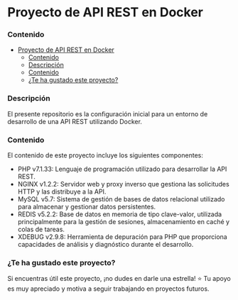 # Proyecto de API REST en Docker


### Contenido
- [Proyecto de API REST en Docker](#proyecto-de-api-rest-en-docker)
    - [Contenido](#contenido)
    - [Descripción](#descripción)
    - [Contenido](#contenido-1)
    - [¿Te ha gustado este proyecto?](#te-ha-gustado-este-proyecto)


### Descripción
El presente repositorio es la configuración inicial para un entorno de desarrollo de una API REST utilizando Docker.

### Contenido
El contenido de este proyecto incluye los siguientes componentes:
- PHP v7.1.33: Lenguaje de programación utilizado para desarrollar la API REST.
- NGINX v1.2.2: Servidor web y proxy inverso que gestiona las solicitudes HTTP y las distribuye a la API.
- MySQL v5.7: Sistema de gestión de bases de datos relacional utilizado para almacenar y gestionar datos persistentes.
- REDIS v5.2.2: Base de datos en memoria de tipo clave-valor, utilizada principalmente para la gestión de sesiones, almacenamiento en caché y colas de tareas.
- XDEBUG v2.9.8: Herramienta de depuración para PHP que proporciona capacidades de análisis y diagnóstico durante el desarrollo.


### ¿Te ha gustado este proyecto?
Si encuentras útil este proyecto, ¡no dudes en darle una estrella! ⭐ Tu apoyo es muy apreciado y motiva a seguir trabajando en proyectos futuros.
